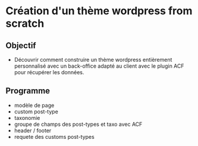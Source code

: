 # Création d'un thème wordpress from scratch

## Objectif

- Découvrir comment construire un thème wordpress entièrement personnalisé avec un back-office adapté au client avec le plugin ACF pour récupérer les données.

## Programme

- modèle de page
- custom post-type
- taxonomie
- groupe de champs des post-types et taxo avec ACF
- header / footer
- requete des customs post-types

